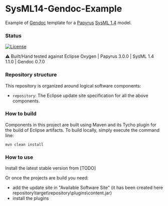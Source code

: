 # SysML14-Gendoc-Example
Example of [Gendoc][2] template for a [Papyrus][1] [SysML 1.4][3] model.

### Status ###

[![License](https://img.shields.io/badge/license-EPL2-blue.svg)](https://www.eclipse.org/org/documents/epl-2.0/EPL-2.0.html)

:warning: Built/Hand tested against Eclipse Oxygen | Papyrus 3.0.0 | SysML 1.4 1.1.0 | Gendoc 0.7.0

### Repository structure ###

This repository is organized around logical software components:

* `repository`: The Eclipse update site specification for all the above components.


### How to build ###

Components in this project are built using Maven and its Tycho plugin for the build of Eclipse artifacts.
To build locally, simply execute the command line:

```
mvn clean install
```

### How to use ###

Install the latest stable version from [TODO]

Or once the projects are build you need:
 - add the update site in "Available Software Site"  (it has been created here repository\target\repository\plugins\content.jar)
 - install the plugins

[1]:http://www.eclipse.org/papyrus/
[2]:http://www.eclipse.org/gendoc/
[3]:http://www.eclipse.org/papyrus/SysML14
